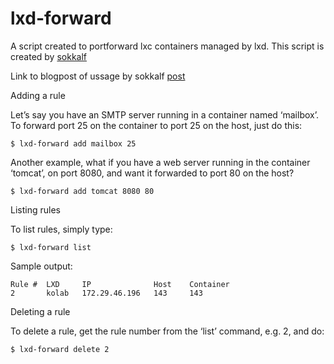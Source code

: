 # lxd-forward
A script created to portforward lxc containers managed by lxd. This script is created by [sokkalf](https://github.com/sokkalf)

Link to blogpost of ussage by sokkalf [post](https://ugle-z.no/articles/2016-09/simplifying-port-forwarding-with-LXD.html?utm_source=pocket_mylist)


Adding a rule

Let’s say you have an SMTP server running in a container named ‘mailbox’. To forward port 25 on the container to port 25 on the host, just do this:

```
$ lxd-forward add mailbox 25
```

Another example, what if you have a web server running in the container ‘tomcat’, on port 8080, and want it forwarded to port 80 on the host?

```
$ lxd-forward add tomcat 8080 80
```

Listing rules

To list rules, simply type:
```
$ lxd-forward list
```

Sample output:

```
Rule #  LXD     IP              Host    Container
2       kolab   172.29.46.196   143     143
```

Deleting a rule

To delete a rule, get the rule number from the ‘list’ command, e.g. 2, and do:

```
$ lxd-forward delete 2
```
